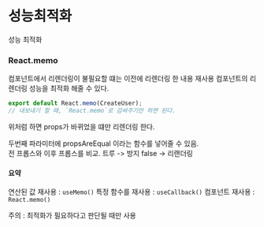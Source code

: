 # 성능최적화

성능 최적화

### React.memo

컴포넌트에서 리렌더링이 불필요할 떄는 이전에 리렌더링 한 내용 재사용 컴포넌트의 리렌더링 성능을 최적화 해줄 수 있다.

```javascript
export default React.memo(CreateUser);
// 내보내기 할 때, `React.memo`로 감싸주기만 하면 된다.
```

위처럼 하면 props가 바뀌었을 떄만 리렌더링 한다.

두번째 파라미터에 propsAreEqual 이라는 함수를 넣어줄 수 있음.   
전 프롭스와 이후 프롭스를 비교. 트루 -&gt; 방지 false -&gt; 리랜더링

#### 요약

연산된 값 재사용 : `useMemo()` 특정 함수를 재사용 : `useCallback()` 컴포넌트 재사용 : `React.memo()`

주의 : 최적화가 필요하다고 판단될 때만 사용

